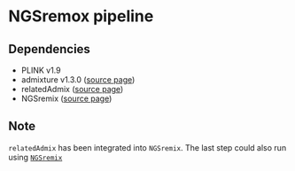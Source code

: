 # NGSremox pipeline

## Dependencies

- PLINK v1.9
- admixture v1.3.0  ([source page](www.genetics.ucla.edu/software/admixture))
- relatedAdmix ([source page](https://github.com/aalbrechtsen/relateAdmix))
- NGSremix ([source page](https://github.com/KHanghoj/NGSremix))

## Note

`relatedAdmix` has been integrated into `NGSremix`. The last step could also run using [`NGSremix`](https://github.com/KHanghoj/NGSremix?tab=readme-ov-file#called-genotypes)

